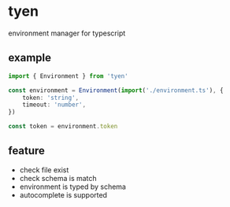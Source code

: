 # tyen

environment manager for typescript

## example

```typescript
import { Environment } from 'tyen'

const environment = Environment(import('./environment.ts'), {
    token: 'string',
    timeout: 'number',
})

const token = environment.token
```

## feature

- check file exist
- check schema is match
- environment is typed by schema
- autocomplete is supported